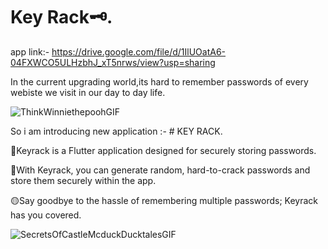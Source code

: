 # Key Rack🗝️.

app link:- https://drive.google.com/file/d/1IlUOatA6-04FXWCO5ULHzbhJ_xT5nrws/view?usp=sharing

In the current upgrading world,its hard to remember passwords of every webiste we visit in our day to day life.

![ThinkWinniethepoohGIF](https://github.com/shirya028/KeyRack/assets/93442539/e3465209-27c4-4af2-aa29-bcae82e70167)


So i am introducing new application :- # KEY RACK.

🔴Keyrack is a Flutter application designed for securely storing passwords.

🔵With Keyrack, you can generate random, hard-to-crack passwords and store them securely within the app.

🟡Say goodbye to the hassle of remembering multiple passwords; Keyrack has you covered.

![SecretsOfCastleMcduckDucktalesGIF](https://github.com/shirya028/KeyRack/assets/93442539/d698aca6-6b09-43ac-a1d1-fbb9abdf9f7c)
